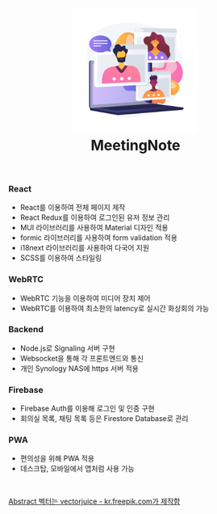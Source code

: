 <h1 align="center">
  <a href="https://zzingobomi.github.io/meeting-note"><img src="./main-logo.png" alt="MeetingNote" height="250px"></a>
  <br>
  MeetingNote
  <br>
</h1>
<br>

### React

- React를 이용하여 전체 페이지 제작
- React Redux를 이용하여 로그인된 유저 정보 관리
- MUI 라이브러리를 사용하여 Material 디자인 적용
- formic 라이브러리를 사용하여 form validation 적용
- i18next 라이브러리를 사용하여 다국어 지원
- SCSS를 이용하여 스타일링

### WebRTC

- WebRTC 기능을 이용하여 미디어 장치 제어
- WebRTC를 이용하여 최소한의 latency로 실시간 화상회의 가능

### Backend

- Node.js로 Signaling 서버 구현
- Websocket을 통해 각 프론트엔드와 통신
- 개인 Synology NAS에 https 서버 적용

### Firebase

- Firebase Auth를 이용해 로그인 및 인증 구현
- 회의실 목록, 채팅 목록 등은 Firestore Database로 관리

### PWA

- 편의성을 위해 PWA 적용
- 데스크탑, 모바일에서 앱처럼 사용 가능

<br>

[Abstract 벡터는 vectorjuice - kr.freepik.com가 제작함](https://kr.freepik.com/vectors/abstract)
